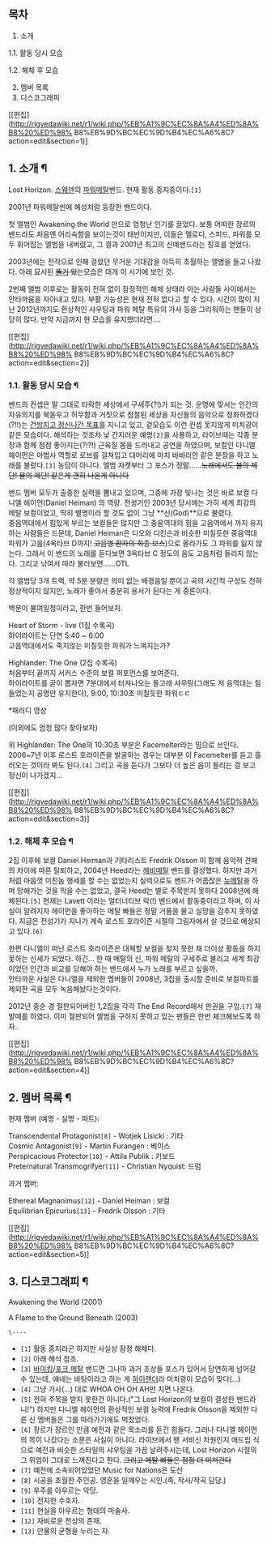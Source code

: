 ## 목차

    

1. 소개 
    

1.1. 활동 당시 모습

1.2. 해체 후 모습

2. 멤버 목록 
3. 디스코그래피 

[[편집](http://rigvedawiki.net/r1/wiki.php/%EB%A1%9C%EC%8A%A4%ED%8A%B8%20%ED%98%
B8%EB%9D%BC%EC%9D%B4%EC%A6%8C?action=edit&section=1)]

## 1. 소개 ¶

Lost Horizon. [스웨덴](%EC%8A%A4%EC%9B%A8%EB%8D%B4.md)의 [파워메탈](%ED%8C%8C%EC%9B%8C%20%EB%A9%94%ED%83%88.md)밴드. 현재 활동 중지중이다.`[1]`

  

2001년 파워메탈씬에 혜성처럼 등장한 밴드이다.

  

첫 앨범인 Awakening the World 만으로 엄청난 인기를 끌었다. 보통 어떠한 장르의 밴드라도 처음엔 어리숙함을 보이는것이
태반이지만, 이들은 멜로디, 스피드, 파워를 모두 휘어잡는 앨범을 내버렸고, 그 결과 2001년 최고의 신예밴드라는 칭호를 얻었다.

  

2003년에는 전작으로 인해 걸렸던 무거운 기대감을 아득히 초월하는 앨범을 들고 나왔다. 아래 묘사된
<del>[똘기](%EB%98%98%EA%B8%B0.md) 있는</del>모습은 대개 이 시기에 보인 것.

  

2번째 앨범 이후로는 활동이 전혀 없이 잠정적인 해체 상태라 아는 사람들 사이에서는 안타까움을 자아내고 있다. 부활 가능성은 현재 전혀
없다고 할 수 있다. 시간이 많이 지난 2012년까지도 환상적인 샤우팅과 파워 메탈 특유의 가사 등을 그리워하는 팬들이 상당히 많다. 만약
지금까지 현 모습을 유지했더라면....

  

[[편집](http://rigvedawiki.net/r1/wiki.php/%EB%A1%9C%EC%8A%A4%ED%8A%B8%20%ED%98%
B8%EB%9D%BC%EC%9D%B4%EC%A6%8C?action=edit&section=2)]

### 1.1. 활동 당시 모습 ¶

  

밴드의 컨셉은 말 그대로 타락한 세상에서 구세주(?!)가 되는 것. 운명에 맞서는 인간의 자유의지를 북돋우고 허무함과 거짓으로 점철된 세상을
자신들의 음악으로 정화하겠다(?!!)는 [건방지고 정신나간 목표](%EB%98%98%EA%B8%B0.md)를 지니고 있고, 겉모습도
이런 컨셉 못지않게 미치광이같은 모습이다. 해석하는 것조차 낯 간지러운 예명`[2]`을 사용하고, 라이브때는 각종 분장과 함께 점점
좋아지는(?!?!) 근육질 몸을 드러내고 공연을 하였으며, 보컬인 다니엘 헤이먼은 마법사 역할로 로브를 걸쳐입고 대머리에 마치 바바리안 같은
분장을 하고 노래를 불렀다.`[3]` 농담이 아니다. 앨범 자켓부터 그 포스가 정말......<del>노래에서도 불의 제단! 물의 제단!
같은게 괜히 나온게 아니다</del>

  

밴드 멤버 모두가 출중한 실력을 뽐내고 있으며, 그중에 가장 빛나는 것은 바로 보컬 다니엘 헤이먼(Daniel Heiman) 의 역량.
전성기인 2003년 당시에는 가히 세계 최강의 메탈 보컬이었고, 딱히 별명이라 할 것도 없이 그냥 **신(God)**으로 불렸다.  
중음역대에서 힘있게 부르는 보컬들은 많지만 그 중음역대의 힘을 고음역에서 까지 유지하는 사람들은 드문데, Daniel Heiman은 디오와
디킨슨과 비슷한 미칠듯한 중음역대 파워가 고음(4옥타브 D까지! <del>고음병 환자의 최종 보스</del>)으로 올라가도 그 파워를 잃지
않는다. 그래서 이 밴드의 노래를 듣다보면 3옥타브 C 정도의 음도 고음처럼 들리지 않는다. 그리고 낚여서 따라 불러보면......OTL

  

각 앨범당 3개 트랙, 약 5분 분량은 의미 없는 배경음일 뿐이고 곡의 시간적 구성도 전혀 정상적이지 않지만, 노래가 좋아서 충분히 용서가
된다는 게 중론이다.

  
  

백문이 불여일청이라고, 한번 들어보자.

  
  

  

Heart of Storm - live (1집 수록곡)  
하이라이트는 단연 5:40 ~ 6:00  
고음역대에서도 죽지않는 미칠듯한 파워가 느껴지는가?

  
  
  

Highlander: The One (2집 수록곡)  
처음부터 끝까지 서커스 수준의 보컬 퍼포먼스를 보여준다.  
하이라이트를 굳이 뽑자면 7분대에서 터져나오는 돌고래 샤우팅(그래도 저 음역대는 힘들었는지 공명만 유지한다), 9:00, 10:30초
미칠듯한 파워ㄷㄷ

  
  

*패러디 영상

  
  

  
  

  

(이외에도 엄청 많다 찾아보자)

  

위 Highlander: The One의 10:30초 부분은 Facemelter라는 밈으로 쓰인다. 2006~7년 이후 로스트 호라이즌을
발굴하는 경우는 대부분 이 Facemelter를 듣고 흘러오는 것이라 봐도 된다.`[4]` 그리고 곡을 듣다가 그보다 더 높은 음이 들리는
걸 보고 정신이 나가겠지...

  
  

[[편집](http://rigvedawiki.net/r1/wiki.php/%EB%A1%9C%EC%8A%A4%ED%8A%B8%20%ED%98%
B8%EB%9D%BC%EC%9D%B4%EC%A6%8C?action=edit&section=3)]

### 1.2. 해체 후 모습 ¶

  

2집 이후에 보컬 Daniel Heiman과 기타리스트 Fredrik Olsson 이 함께 음악적 견해의 차이에 따른 탈퇴하고, 2004년
Heed라는 [헤비메탈](%ED%97%A4%EB%B9%84%EB%A9%94%ED%83%88.md) 밴드를 결성했다. 하지만 과거처럼
마음껏 미친놈 행세를 할 수는 없었는지 실력으로도 밴드가 어줍잖은 [뉴메탈](%EB%89%B4%EB%A9%94%ED%83%88.md)을
하며 망해가는 것을 막을 수는 없었고, 결국 Heed는 별로 주목받지 못하다 2008년에 해체된다.`[5]` 현재는 Lavett 이라는
얼터너티브 락(!) 밴드에서 활동중이라고 하며, 이 사실이 알려지자 헤이먼을 좋아하는 메탈 빠들은 정말 거품을 물고 실망을 감추지 못하였다.
지금은 전성기가 지나가 계속 로스트 호라이즌 시절의 그림자에서 살 것으로 예상되고 있다.`[6]`

  

한편 다니엘이 떠난 로스트 호라이즌은 대체할 보컬을 찾지 못한 채 더이상 활동을 하지 못하는 신세가 되었다. 하긴... 한 때 메탈의 신,
파워 메탈의 구세주로 불리고 세계 최강이었던 인간과 비교를 당해야 하는 밴드에서 누가 노래를 부르고 싶을까.  
안타까운 사실은 다니엘을 제외한 멤버들이 2008년, 3집을 출시할 준비로 보컬파트를 제외한 곡을 모두 녹음해놨다는것이다.

  

2012년 중순 경 절판되어버린 1,2집을 각각 The End Record에서 판권을 구입.`[7]` 재발매를 하였다. 이미 절판되어 앨범을
구하지 못하고 있는 팬들은 한번 체크해보도록 하자.

  

[[편집](http://rigvedawiki.net/r1/wiki.php/%EB%A1%9C%EC%8A%A4%ED%8A%B8%20%ED%98%
B8%EB%9D%BC%EC%9D%B4%EC%A6%8C?action=edit&section=4)]

## 2. 멤버 목록 ¶

  

현재 멤버 (예명 - 실명 - 파트):

  

Transcendental Protagonist`[8]` \- Wotjek Lisicki : 기타  
Cosmic Antagonist`[9]` \- Martin Furangen : 베이스  
Perspicacious Protector`[10]` \- Attila Publik : 키보드  
Preternatural Transmogrifyer`[11]` \- Christian Nyquist: 드럼

  
  

과거 멤버:

  

Ethereal Magnanimus`[12]` \- Daniel Heiman : 보컬  
Equilibrian Epicurius`[13]` \- Fredrik Olsson : 기타

  
  

[[편집](http://rigvedawiki.net/r1/wiki.php/%EB%A1%9C%EC%8A%A4%ED%8A%B8%20%ED%98%
B8%EB%9D%BC%EC%9D%B4%EC%A6%8C?action=edit&section=5)]

## 3. 디스코그래피 ¶

  

Awakening the World (2001)

  

A Flame to the Ground Beneath (2003)

`\----`

  * `[1]` 활동 중지라곤 하지만 사실상 잠정 해체다.
  * `[2]` 아래 해석 참조.
  * `[3]` [바이킹](http://www.amonamarth.com/myspace/biography.jpg)/[포크 메탈](%EC%BD%94%EB%A5%B4%ED%94%BC%ED%81%B4%EB%9D%BC%EB%8B%88.md) 밴드면 그나마 과거 조상들 포스가 있어서 당연하게 넘어갈 수 있는데, 얘네는 바탕이라고 하는 게 [하이랜더](%ED%95%98%EC%9D%B4%EB%9E%9C%EB%8D%94#s-2.md)라 미치광이 모습이 맞다(...)
  * `[4]` 그냥 가사(...) 대로 WHOA OH OH AH만 치면 나온다.
  * `[5]` 전혀 주목을 받지 못한건 아니다.("그 Lost Horizon의 보컬이 결성한 밴드라니!") 하지만 다니엘 헤이먼의 환상적인 보컬 능력에 Fredrik Olsson을 제외한 다른 신 멤버들은 그를 따라가기에도 벅찼었다.
  * `[6]` 장르가 장르인 만큼 예전과 같은 목소리를 듣긴 힘들다. 그러나 다니엘 헤이먼의 목이 나갔다는 소문은 사실이 아니다. 라이브에서 팬 서비신 차원인지 애드립 식으로 예전과 비슷한 스타일의 샤우팅을 가끔 날려주시는데, Lost Horizon 시절의 그 위엄이 그대로 느껴진다고 한다. <del>그리고 메탈 빠들은 점점 더 미쳐간다</del>
  * `[7]` 예전에 소속되어있었던 Music for Nations은 도산 
  * `[8]` 시공을 초월한 주인공. 영혼을 일깨우는 시인.(즉, 작사/작곡 담당.)
  * `[9]` 우주를 아우르는 악당.
  * `[10]` 전지한 수호자.
  * `[11]` 현실을 아우르는 형태의 마술사.
  * `[12]` 자비로운 천상의 존재.
  * `[13]` 만물의 균형을 누리는 자.

